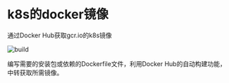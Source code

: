 # k8s的docker镜像

通过Docker Hub获取gcr.io的k8s镜像

![build](https://travis-ci.org/Mr-Linus/k8s-mirrors.svg?branch=master)

编写需要的安装包或依赖的Dockerfile文件，利用Docker Hub的自动构建功能，中转获取所需镜像。

